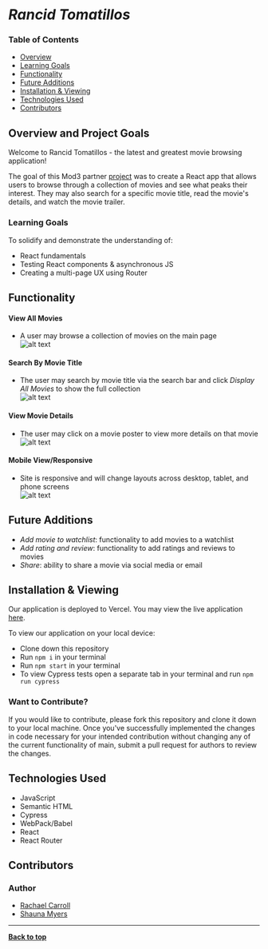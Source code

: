 # *Rancid Tomatillos*

### Table of Contents
- [Overview](#overview-and-project-goals)
- [Learning Goals](#learning-goals)
- [Functionality](#functionality)
- [Future Additions](#future-additions)
- [Installation & Viewing](#installation-&-viewing)
- [Technologies Used](#technologies-used)
- [Contributors](#contributors)

## Overview and Project Goals
Welcome to Rancid Tomatillos - the latest and greatest movie browsing application! 

The goal of this Mod3 partner [project](https://frontend.turing.edu/projects/module-3/rancid-tomatillos-v3.html) was to create a React app that allows users to browse through a collection of movies and see what peaks their interest.  They may also search for a specific movie title, read the movie's details, and watch the movie trailer.

### Learning Goals

To solidify and demonstrate the understanding of:

- React fundamentals 
- Testing React components & asynchronous JS
- Creating a multi-page UX using Router

## Functionality 

#### View All Movies 
- A user may browse a collection of movies on the main page<br>
![alt text](./src/images/login.gif "Demo of browsing movies on main page")


#### Search By Movie Title 
- The user may search by movie title via the search bar and click *Display All Movies* to show the full collection<br>
![alt text](./src/images/filter.gif "Demo of searching movies")


#### View Movie Details 
- The user may click on a movie poster to view more details on that movie<br>
![alt text](./src/images/bookroom.gif "Demo Movie Details page")


#### Mobile View/Responsive
- Site is responsive and will change layouts across desktop, tablet, and phone screens<br>
![alt text](./src/images/screens.gif "Demo of responsiveness across media")

## Future Additions

- *Add movie to watchlist*: functionality to add movies to a watchlist 
- *Add rating and review*: functionality to add ratings and reviews to movies  
- *Share*: ability to share a movie via social media or email 

## Installation & Viewing 

Our application is deployed to Vercel. You may view the live application [here](https://rancid-tomatillos-one.vercel.app/).

To view our application on your local device:

- Clone down this repository
- Run `npm i` in your terminal
- Run `npm start` in your terminal
- To view Cypress tests open a separate tab in your terminal and run `npm run cypress`


### Want to Contribute?
If you would like to contribute, please fork this repository and clone it down to your local machine. Once you've successfully implemented the changes in code necessary for your intended contribution without changing any of the current functionality of main, submit a pull request for authors to review the changes.


## Technologies Used
- JavaScript
- Semantic HTML
- Cypress 
- WebPack/Babel
- React 
- React Router 


## Contributors
### Author
- [Rachael Carroll](https://github.com/rachaelcarroll)
- [Shauna Myers](https://github.com/ShaunaMyers)

**************************************************************************

**[Back to top](#table-of-contents)**
